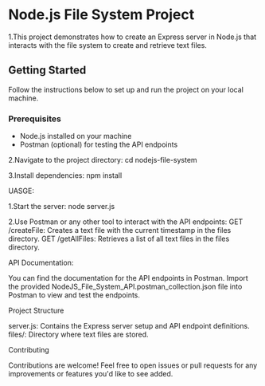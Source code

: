 # Node.js File System Project

1.This project demonstrates how to create an Express server in Node.js that interacts with the file system to create and retrieve text files.

## Getting Started

Follow the instructions below to set up and run the project on your local machine.

### Prerequisites

- Node.js installed on your machine
- Postman (optional) for testing the API endpoints

2.Navigate to the project directory:
cd nodejs-file-system

3.Install dependencies:
npm install

UASGE:

1.Start the server:
node server.js

2.Use Postman or any other tool to interact with the API endpoints:
    GET /createFile: Creates a text file with the current timestamp in the files directory.
    GET /getAllFiles: Retrieves a list of all text files in the files directory.

API Documentation:

You can find the documentation for the API endpoints in Postman. Import the provided NodeJS_File_System_API.postman_collection.json file into Postman to view and test the endpoints.

Project Structure

   server.js: Contains the Express server setup and API endpoint definitions.
   files/: Directory where text files are stored.

Contributing

Contributions are welcome! Feel free to open issues or pull requests for any improvements or features you'd like to see added.


